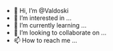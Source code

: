 - 👋 Hi, I’m @Valdoski
- 👀 I’m interested in ...
- 🌱 I’m currently learning ...
- 💞️ I’m looking to collaborate on ...
- 📫 How to reach me ...

<!---
Valdoski/Valdoski is a ✨ special ✨ repository because its `README.md` (this file) appears on your GitHub profile.
You can click the Preview link to take a look at your changes.
--->
